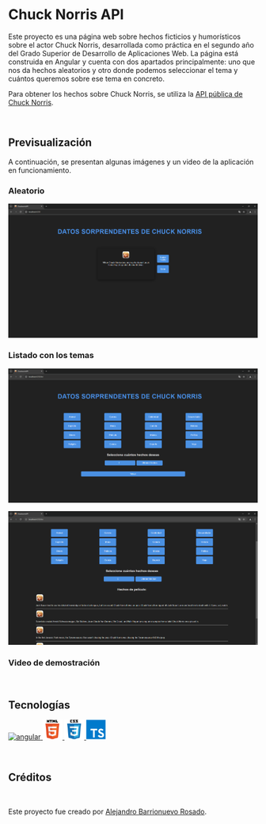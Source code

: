 # Chuck Norris API

Este proyecto es una página web sobre hechos ficticios y humorísticos sobre el actor Chuck Norris, desarrollada como práctica en el segundo año del Grado Superior de Desarrollo de Aplicaciones Web. La página está construida en Angular y cuenta con dos apartados principalmente: uno que nos da hechos aleatorios y otro donde podemos seleccionar el tema y cuántos queremos sobre ese tema en concreto.

Para obtener los hechos sobre Chuck Norris, se utiliza la [API pública de Chuck Norris](https://api.chucknorris.io/).

<br>

## Previsualización

A continuación, se presentan algunas imágenes y un video de la aplicación en funcionamiento.

### Aleatorio
![Random](/doc/img/cap1.png)

### Listado con los temas
![Listado](/doc/img/cap2.png)

![Listado2](/doc/img/cap3.png)

### Video de demostración

<!-- <video width="600" controls>
  <source src="/doc/video/video.mp4" type="video/mp4">
  Tu navegador no soporta el video.
</video>

![Video](https://github.com/Alejandro-BR/Pokedex-Angular/blob/main/doc/video/video.mp4) -->

<br>

## Tecnologías

<p align="left"> <a href="https://angular.io" target="_blank" rel="noreferrer"> <img src="https://angular.io/assets/images/logos/angular/angular.svg" alt="angular" width="40" height="40"/> </a>  <a href="https://www.w3.org/html/" target="_blank" rel="noreferrer"> <img src="https://raw.githubusercontent.com/devicons/devicon/master/icons/html5/html5-original-wordmark.svg" alt="html5" width="40" height="40"/> </a> <a href="https://www.w3schools.com/css/" target="_blank" rel="noreferrer"> <img src="https://raw.githubusercontent.com/devicons/devicon/master/icons/css3/css3-original-wordmark.svg" alt="css3" width="40" height="40"/> </a> <a href="https://www.typescriptlang.org/" target="_blank" rel="noreferrer"> <img src="https://raw.githubusercontent.com/devicons/devicon/master/icons/typescript/typescript-original.svg" alt="typescript" width="40" height="40"/> </a> </p>

<br>

## Créditos

<br>

Este proyecto fue creado por [Alejandro Barrionuevo Rosado](https://github.com/Alejandro-BR).